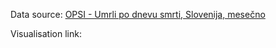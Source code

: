 Data source: [OPSI - Umrli po dnevu smrti, Slovenija, mesečno](https://podatki.gov.si/dataset/surs05l1018s/resource/0f20dae2-9e0d-42cb-a6b5-3ead1c791f85)


Visualisation link: